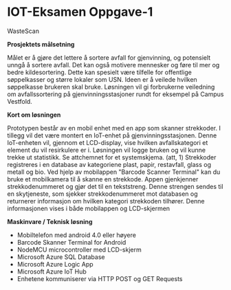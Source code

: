 # IOT-Eksamen Oppgave-1
WasteScan

**Prosjektets målsetning**

Målet er å gjøre det lettere å sortere avfall for gjenvinning, og potensielt unngå å sortere avfall. Det
kan også motivere mennesker og føre til mer og bedre kildesortering. Dette kan spesielt være tilfelle
for offentlige søppelkasser og større lokaler som USN. Ideen er å veilede hvilken søppelkasse
brukeren skal bruke. Løsningen vil gi forbrukerne veiledning om avfallssortering på
gjenvinningsstasjoner rundt for eksempel på Campus Vestfold.

**Kort om løsningen**

Prototypen består av en mobil enhet med en app som skanner strekkoder. I tillegg vil det være montert
en IoT-enhet på gjenvinningsstasjonen. Denne IoT-enheten vil, gjennom et LCD-display, vise hvilken
avfallskategori et element du vil resirkulere er i. Løsningen vil logge bruken og vil kunne trekke ut
statistikk. Se attchemnet for et systemskjema. (att, 1)
Strekkoder registreres i en database av kategoriene plast, papir, restavfall, glass og metall og bio. Ved
hjelp av mobilappen "Barcode Scanner Terminal" kan du bruke et mobilkamera til å skanne en
strekkode. Appen gjenkjenner strekkodenummeret og gjør det til en tekststreng. Denne strengen
sendes til en skytjeneste, som sjekker strekkodenummeret mot databasen og returnerer informasjon om
hvilken kategori strekkoden tilhører. Denne informasjonen vises i både mobilappen og LCD-skjermen

**Maskinvare / Teknisk løsning**
- Mobiltelefon med android 4.0 eller høyere
- Barcode Skanner Terminal for Android
- NodeMCU microcontroller med LCD-skjerm
- Microsoft Azure SQL Database
- Microsoft Azure Logic App
- Microsoft Azure IoT Hub
- Enhetene kommuniserer via HTTP POST og GET Requests

